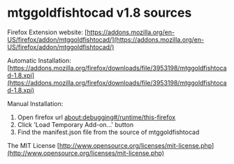# mtggoldfishtocad v1.8 sources

Firefox Extension website:
[https://addons.mozilla.org/en-US/firefox/addon/mtggoldfishtocad/](https://addons.mozilla.org/en-US/firefox/addon/mtggoldfishtocad/)

Automatic Installation:
[https://addons.mozilla.org/firefox/downloads/file/3953198/mtggoldfishtocad-1.8.xpi](https://addons.mozilla.org/firefox/downloads/file/3953198/mtggoldfishtocad-1.8.xpi)

Manual Installation:

1) Open firefox url [about:debugging#/runtime/this-firefox](about:debugging#/runtime/this-firefox)
2) Click 'Load Temporary Add-on...' button
3) Find the manifest.json file from the source of mtggoldfishtocad


The MIT License [http://www.opensource.org/licenses/mit-license.php](http://www.opensource.org/licenses/mit-license.php)

